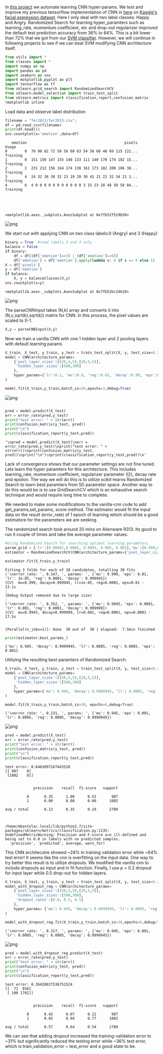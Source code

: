 
In [this project](https://github.com/mbastola/neural-nets-in-python/tree/master/convolutional-neural-nets/cnn-learning-hyper-params) we automate learning CNN hyper-params. We test and improve my previous tensorflow implementation of CNN in [here](https://github.com/mbastola/neural-nets-in-python/tree/master/convolutional-neural-nets/cnn-tensorflow/) on [ Kaggle's facial expression dataset](https://www.kaggle.com/c/challenges-in-representation-learning-facial-expression-recognition-challenge). Here I only deal with two label classes: Happy and Angry. Randomized Search for learning hyper_paramters such as learning_rate, momentum coefficient, etc and drop-out regularizer improved the default test prediction accuracy from 36% to 64%. This is a bit lower than 72% that we got from our [SVM classifier](https://github.com/mbastola/classical-machine-learning-in-python/tree/master/SVM/facial-expressions). However, we will continue in following projects to see if we can beat SVM modifying CNN architecture itself.


```python
from utils import *
from classes import *
import numpy as np
import pandas as pd
import seaborn as sns
import matplotlib.pyplot as plt
import tensorflow as tf
from sklearn.grid_search import RandomizedSearchCV
from sklearn.model_selection import train_test_split
from sklearn.metrics import classification_report,confusion_matrix
%matplotlib inline
```

Load data and observe label distribution


```python
filename = "fer2013/fer2013.csv";
df = pd.read_csv(filename)
print(df.head())
sns.countplot(x='emotion',data=df)
```

       emotion                                             pixels     Usage
    0        0  70 80 82 72 58 58 60 63 54 58 60 48 89 115 121...  Training
    1        0  151 150 147 155 148 133 111 140 170 174 182 15...  Training
    2        2  231 212 156 164 174 138 161 173 182 200 106 38...  Training
    3        4  24 32 36 30 32 23 19 20 30 41 21 22 32 34 21 1...  Training
    4        6  4 0 0 0 0 0 0 0 0 0 0 0 3 15 23 28 48 50 58 84...  Training





    <matplotlib.axes._subplots.AxesSubplot at 0x7fb52f519b50>




![png](https://github.com/mbastola/neural-nets-in-python/blob/master/convolutional-neural-nets/cnn-learning-hyper-params/output_4_2.png)


We start out with applying CNN on two class labels:0 (Angry) and  3 (Happy)


```python
binary = True  #read labels 3 and 4 only 
balance = False
if binary:
    df = df[(df['emotion']==3) | (df['emotion']==0)]
    df['emotion'] = df['emotion'].apply(lambda x: 0 if x == 0 else 1)
X = df['pixels']
y = df['emotion']
if balance:
    X, y = balanceClasses(X,y)
sns.countplot(x=y)
```




    <matplotlib.axes._subplots.AxesSubplot at 0x7fb52bc24610>




![png](https://github.com/mbastola/neural-nets-in-python/blob/master/convolutional-neural-nets/cnn-learning-hyper-params/output_6_1.png)


The parseCNNInput takes (N,k) array and converts it into (N,c,sqrt(k),sqrt(k)) matrix for CNN. In this process, the pixel values are scaled to 0-1. 


```python
X,y = parseCNNInput(X,y)
```

Now we train a vanilla CNN with one 1 hidden layer and 2 pooling layers with default learning params


```python
X_train, X_test, y_train, y_test = train_test_split(X, y, test_size=0.2, random_state=42)
model = CNN(architecture_params=
    {'pool_layer_sizes':[(20,5,5),(20,5,5)],
     'hidden_layer_sizes':[500,300]
    },
    hyper_params={'lr':0.1, 'mu':0.9, 'reg':0.01, 'decay':0.99, 'eps':0.0001} 
)
```


```python
model.fit(X_train,y_train,batch_sz=30,epochs=3,debug=True)
```

![png](https://github.com/mbastola/neural-nets-in-python/blob/master/convolutional-neural-nets/cnn-learning-hyper-params/output_11_1.png)


```python

pred = model.predict(X_test)
err = error_rate(pred,y_test)
print("test error: " + str(err))
print(confusion_matrix(y_test, pred))
print("\n")
print(classification_report(y_test,pred))

```




    '\npred = model.predict(X_test)\nerr = error_rate(pred,y_test)\nprint("test error: " + str(err))\nprint(confusion_matrix(y_test, pred))\nprint("\n")\nprint(classification_report(y_test,pred))\n'



Lack of convergence shows that our parameter settings are not fine tuned. Lets learn the hyper paramters for this architecture. This includes learning_rate, momentum coefficient, regularizer parameter (l2), decay rate and epsilon. The way we will do this is to utilize scikit-learns Randomized Search to learn best paramters from 5D parameter space. Another way to do this would be is to use GridSearchCV which is an exhaustive search technique and would require long time to complete. 

We needed to make some modifications to the vanilla-cnn code to add get_params,set_params, score method. The estimator would fit the input data on the result (error_rate) of 1 epoch of learning which should be a good estimatore for the parameters we are seeking.

The randomized search took around 20 mins on Alienware R313. Its good to run it couple of times and take the average parameter values.  


```python
#Using Randomized Search for searching optimal learning parameters
param_grid = {'lr':[0.00001,0.0005, 0.0001, 0.005, 0.001],'mu':[0.999,0.9945,0.99,0.945,0.9],'reg':[0.00001,0.00005,0.0001,0.0005,0.001],'decay':[0.999999,0.9999945,0.99999,0.999945,0.9999],'eps':[0.0001,0.0005,0.001,0.005,0.01]}
estimator = RandomizedSearchCV(CNN(architecture_params={'pool_layer_sizes':[(20,5,5),(20,5,5)],'hidden_layer_sizes':[500,300]}),param_grid, verbose=2)
```


```python
estimator.fit(X_train,y_train)
```

    Fitting 3 folds for each of 10 candidates, totalling 30 fits
    ('\nerror_rate: ', 0.347, ', params: ', {'mu': 0.999, 'eps': 0.01, 'lr': 1e-05, 'reg': 0.0001, 'decay': 0.999945})
    [CV]  mu=0.999, decay=0.999945, lr=1e-05, reg=0.0001, eps=0.01 -  13.1s
    :
    (Debug Output removed due to large size)
    :
    ('\nerror_rate: ', 0.352, ', params: ', {'mu': 0.9945, 'eps': 0.0001, 'lr': 0.001, 'reg': 0.0001, 'decay': 0.999999})
    [CV]  mu=0.9945, decay=0.999999, lr=0.001, reg=0.0001, eps=0.0001 -  17.5s


    [Parallel(n_jobs=1)]: Done  30 out of  30 | elapsed:  7.5min finished

```python
print(estimator.best_params_)
```

    {'mu': 0.945, 'decay': 0.9999945, 'lr': 0.0005, 'reg': 0.0005, 'eps': 0.001}


Utilizing the resulting best paramters of Randomized Search:


```python
X_train, X_test, y_train, y_test = train_test_split(X, y, test_size=0.2, random_state=42)
model = CNN(architecture_params=
    {'pool_layer_sizes':[(20,5,5),(20,5,5)],
     'hidden_layer_sizes':[500,300] 
    },
    hyper_params={'mu': 0.945, 'decay': 0.9999945, 'lr': 0.0005, 'reg': 0.0005, 'eps': 0.001}
)
```


```python
model.fit(X_train,y_train,batch_sz=30, epochs=6,debug=True)
```
    ('\nerror_rate: ', 0.231, ', params: ', {'mu': 0.945, 'eps': 0.001, 'lr': 0.0005, 'reg': 0.0005, 'decay': 0.9999945})


![png](https://github.com/mbastola/neural-nets-in-python/blob/master/convolutional-neural-nets/cnn-learning-hyper-params/output_19_1.png)



```python
pred = model.predict(X_test)
err = error_rate(pred,y_test)
print("test error: " + str(err))
print(confusion_matrix(y_test, pred))
print("\n")
print(classification_report(y_test,pred))
```

    test error: 0.6461097167443528
    [[ 987    0]
     [1802    0]]
    
    
                 precision    recall  f1-score   support
    
              0       0.35      1.00      0.52       987
              1       0.00      0.00      0.00      1802
    
    avg / total       0.13      0.35      0.19      2789
    


    /home/mbastola/.local/lib/python2.7/site-packages/sklearn/metrics/classification.py:1135: UndefinedMetricWarning: Precision and F-score are ill-defined and being set to 0.0 in labels with no predicted samples.
      'precision', 'predicted', average, warn_for)


This CNN architecutre showed ~24% in training validation error while ~64% test error! It seems like the cnn is overfitting on the input data. One way to try better this result is to utilize dropouts. We modified the vanilla cnn to include dropouts as input and in fit function. Finally, I use p = 0.2 dropout for input layer while 0.5 drop-out for hidden layers. 


```python
X_train, X_test, y_train, y_test = train_test_split(X, y, test_size=0.2,random_state=42)
model_with_dropout_reg = CNN(architecture_params=
    {'pool_layer_sizes':[(20,5,5),(20,5,5)],
     'hidden_layer_sizes':[500,300], 
     'dropout_rates':[0.8, 0.5, 0.5]
    },
    hyper_params= {'mu': 0.945, 'decay': 0.9999945, 'lr': 0.0005, 'reg': 0.0005, 'eps': 0.001}
)
```


```python
model_with_dropout_reg.fit(X_train,y_train,batch_sz=30,epochs=6,debug=True)
```
    ('\nerror_rate: ', 0.317, ', params: ', {'mu': 0.945, 'eps': 0.001, 'lr': 0.0005, 'reg': 0.0005, 'decay': 0.9999945})



![png](https://github.com/mbastola/neural-nets-in-python/blob/master/convolutional-neural-nets/cnn-learning-hyper-params/output_23_1.png)



```python
pred = model_with_dropout_reg.predict(X_test)
err = error_rate(pred,y_test)
print("test error: " + str(err))
print(confusion_matrix(y_test, pred))
print("\n")
print(classification_report(y_test,pred))
```

    test error: 0.36428827536751524
    [[  71  916]
     [ 100 1702]]
    
    
                 precision    recall  f1-score   support
    
              0       0.42      0.07      0.12       987
              1       0.65      0.94      0.77      1802
    
    avg / total       0.57      0.64      0.54      2789
    


We can see that adding dropout increased the training-validation error to ~31% but significantly reduced the testing error while ~36% test error, which is train_validation_error ~ test_error and a good state to be.
